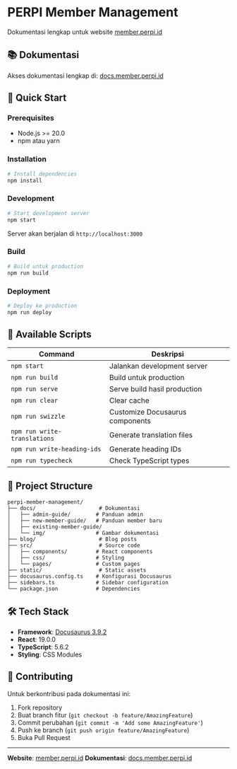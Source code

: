 # PERPI Member Management

Dokumentasi lengkap untuk website [member.perpi.id](https://member.perpi.id/)

## 📚 Dokumentasi

Akses dokumentasi lengkap di: [docs.member.perpi.id](https://docs.member.perpi.id/)

## 🚀 Quick Start

### Prerequisites

- Node.js >= 20.0
- npm atau yarn

### Installation

```bash
# Install dependencies
npm install
```

### Development

```bash
# Start development server
npm start
```

Server akan berjalan di `http://localhost:3000`

### Build

```bash
# Build untuk production
npm run build
```

### Deployment

```bash
# Deploy ke production
npm run deploy
```

## 📖 Available Scripts

| Command | Deskripsi |
|---------|-----------|
| `npm start` | Jalankan development server |
| `npm run build` | Build untuk production |
| `npm run serve` | Serve build hasil production |
| `npm run clear` | Clear cache |
| `npm run swizzle` | Customize Docusaurus components |
| `npm run write-translations` | Generate translation files |
| `npm run write-heading-ids` | Generate heading IDs |
| `npm run typecheck` | Check TypeScript types |

## 📁 Project Structure

```
perpi-member-management/
├── docs/                    # Dokumentasi
│   ├── admin-guide/        # Panduan admin
│   ├── new-member-guide/   # Panduan member baru
│   ├── existing-member-guide/
│   └── img/                # Gambar dokumentasi
├── blog/                    # Blog posts
├── src/                     # Source code
│   ├── components/         # React components
│   ├── css/                # Styling
│   └── pages/              # Custom pages
├── static/                  # Static assets
├── docusaurus.config.ts    # Konfigurasi Docusaurus
├── sidebars.ts             # Sidebar configuration
└── package.json            # Dependencies
```

## 🛠️ Tech Stack

- **Framework**: [Docusaurus 3.9.2](https://docusaurus.io/)
- **React**: 19.0.0
- **TypeScript**: 5.6.2
- **Styling**: CSS Modules

## 📝 Contributing

Untuk berkontribusi pada dokumentasi ini:

1. Fork repository
2. Buat branch fitur (`git checkout -b feature/AmazingFeature`)
3. Commit perubahan (`git commit -m 'Add some AmazingFeature'`)
4. Push ke branch (`git push origin feature/AmazingFeature`)
5. Buka Pull Request

---

**Website**: [member.perpi.id](https://member.perpi.id/)
**Dokumentasi**: [docs.member.perpi.id](https://docs.member.perpi.id/)